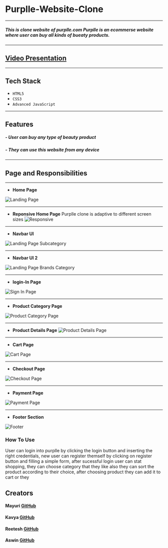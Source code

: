 
# Purplle-Website-Clone
---
##### This is clone website of purplle.com Purplle is an ecommerse website where user can buy all kinds of bueaty products.
---
## [Video Presentation ](https://www.google.com)
---
## Tech Stack
- `HTML5`
- `CSS3`
- `Advanced JavaScript`
---
## Features
##### - User can buy any type of beauty product
##### - They can use this website from any device 
---
## Page and Responsibilities 
---

- **Home Page**

![Landing Page](https://github.com/mayuriwasu1/purplle_clone/Home_page/image/homepage.png)

---
- **Reponsive Home Page**
Purplle clone is adaptive to different screen sizes
![Responsive](https://github.com/mayuriwasu1/purplle_clone/blob/main/image/responsive.png)

---
- **Navbar UI**

![Landing Page Subcategory](https://github.com/)

---
- **Navbar UI 2**

![Landing Page Brands Category](https://github.com/)


---
- **login-In Page**

![Sign In Page](https://github.com/mayuriwasu1/purplle_clone/blob/main/image/login.png)


---
- **Product Category Page**

![Product Category Page](https://github.com/mayuriwasu1/purplle_clone/blob/main/image/product.png)

---

- **Product Details Page**
![Product Details Page](https://github.com/mayuriwasu1/purplle_clone/blob/main/image/prod_desc.png)

---
- **Cart Page**

![Cart Page](https://github.com/mayuriwasu1/purplle_clone/blob/main/image/cart_page.png)

---


- **Checkout Page**

![Checkout Page](https://github.com/mayuriwasu1/purplle_clone/blob/main/image/adress.png)

---
- **Payment Page**

![Payment Page](https://github.com/)

---

- **Footer Section**

![Footer](https://github.com/)




### How To Use 
User can login into purplle by clicking the login button and inserting the right credentials, 
new user can register themself by clicking on register button and filling a simple form, after sucessful 
login user can stat shopping, they can choose category that they like also they can sort the product 
according to their choice, after choosing product they can add it to cart or they 






## Creators

#### Mayuri  [GitHub](https://github.com/mayuriwasu1)

#### Kavya [GitHub](https://github.com/kavya-2021)

#### Reetesh  [GitHub](https://github.com/Reeteshin)

#### Aswin [GitHub](https://github.com/AswinAnand66)




 

